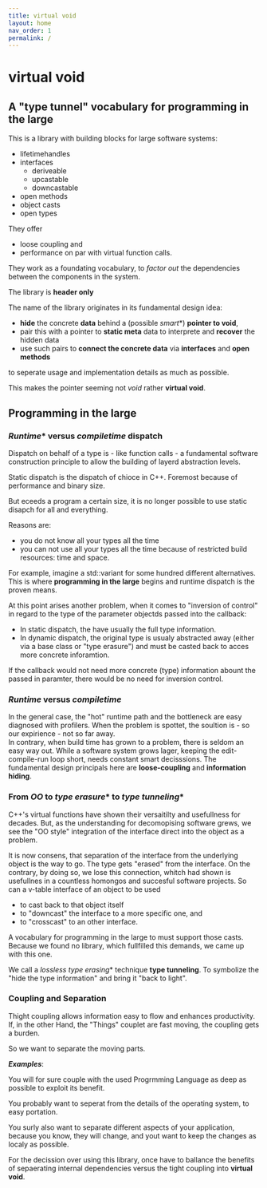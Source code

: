 ```yaml
---
title: virtual void
layout: home
nav_order: 1
permalink: /
---
```


# virtual void

## A "type tunnel" vocabulary for programming in the large

This is a library with building blocks for large software systems:

- lifetimehandles
- interfaces
  - deriveable
  - upcastable
  - downcastable
- open methods
- object casts
- open types

They offer

- loose coupling and
- performance on par with virtual function calls.

They work as a foundating vocabulary, to *factor out* the dependencies between the components in the system.  

The library is **header only** 

The name of the library originates in its fundamental design idea:

- **hide** the concrete **data** behind a (possible *smart**) **pointer to void**,
- pair this with a pointer to **static meta** data to interprete and **recover** the hidden data
- use such pairs to **connect the concrete data** via **interfaces** and **open methods**

to seperate usage and implementation details as much as possible. 

This makes the pointer seeming not *void* rather **virtual void**. 

## Programming in the large

### *Runtime** versus *compiletime* **dispatch**

Dispatch on behalf of a type is - like function calls - a fundamental software construction principle to allow the building of layerd abstraction levels.

Static dispatch is the dispatch of chioce in C++. Foremost because of performance and binary size.

But eceeds a program a certain size, it is no longer possible to use static disapch for all and everything. 

Reasons are:
- you do not know all your types all the time
- you can not use all your types all the time because of restricted build resources: time and space.

For example, imagine a std::variant for some hundred different alternatives.
This is where **programming in the large** begins and runtime dispatch is the proven means.

At this point arises another problem, when it comes to "inversion of control" in regard to the type of the parameter objectds passed into the callback:
- In static dispatch, the have usually the full type information.
- In dynamic dispatch, the original type is usualy abstracted away (either via a base class or "type erasure") and must be casted back to acces more concrete inforamtion.

If the callback would not need more concrete (type) information abount the passed in paramter, there would be no need for inversion control.

### *Runtime* versus *compiletime*

In the general case, the "hot" runtime path and the bottleneck are easy diagnosed with profilers.
When the problem is spottet, the soultion is - so our expirience - not so far away.  
In contrary, when build time has grown to a problem, there is seldom an easy way out. 
While a software system grows lager, keeping the edit-compile-run loop short, needs constant smart decisssions.
The fundamental design principals here are **loose-coupling** and **information hiding**.

### From *OO* to *type erasure** to *type tunneling**

C++'s virtual functions have shown their versaitilty and usefullness for decades.
But, as the understanding for decomopising software grews, we see the "OO style" integration of the interface direct into the object as a problem.

It is now consens, that separation of the interface from the underlying object is the way to go. The type gets "erased" from the interface.
On the contrary, by doing so, we lose this connection, whitch had shown is usefullnes in a countless homongos and succesful software projects.
So can a v-table interface of an object to be used
- to cast back to that object itself
- to "downcast" the interface to a more specific one, and
- to "crosscast" to an other interface.

A vocabulary for programming in the large to must support those casts.
Because we found no library, which fullfilled this demands, we came up with this one.

We call a *lossless type erasing** technique **type tunneling**.
To symbolize the "hide the type information" and bring it "back to light".

### Coupling and Separation

Thight coupling allows information easy to flow and enhances productivity. If, in the other Hand, the "Things" couplet are fast moving, the coupling gets a burden. 

So we want to separate the moving parts.

***Examples***:

You will for sure couple with the used Progrmming Language as deep as possible to exploit its benefit. 

You probably want to seperat from the details of the operating system, to easy portation.

You surly also want to separate different aspects of your application, because you know, they will change, and yout want to keep the changes as localy as possible.

For the decission over using this library, once have to ballance the benefits of sepaerating internal dependencies versus the tight coupling into **virtual void**.




